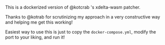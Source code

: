 This is a dockerized version of @kotcrab 's xdelta-wasm patcher. 

Thanks to @kotrab for scrutinizing my approach in a very constructive way and helping me get this working!

Easiest way to use this is just to copy the `docker-compose.yml`, modify the port to your liking, and run it!
